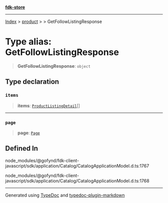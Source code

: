 [**fdk-store**](../../../README.md)
***

[Index](../../../API.md) > [product](../../README.md) > [<internal>](../README.md) > GetFollowListingResponse

# Type alias: GetFollowListingResponse

> **GetFollowListingResponse**: `object`

## Type declaration

### `items`

> **items**: [`ProductListingDetail`](type-alias.ProductListingDetail.md)[]

***

### `page`

> **page**: [`Page`](../../../brands/internal_/type-aliases/type-alias.Page.md)

## Defined In

node\_modules/@gofynd/fdk-client-javascript/sdk/application/Catalog/CatalogApplicationModel.d.ts:1767

node\_modules/@gofynd/fdk-client-javascript/sdk/application/Catalog/CatalogApplicationModel.d.ts:1768

***
Generated using [TypeDoc](https://typedoc.org/) and [typedoc-plugin-markdown](https://www.npmjs.com/package/typedoc-plugin-markdown)

